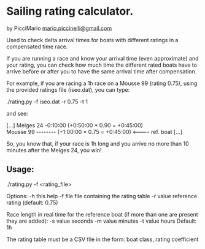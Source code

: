 # Sailing rating calculator.
by PicciMario <mario.piccinelli@gmail.com>

Used to check delta arrival times for boats with different ratings
in a compensated time race.

If you are running a race and know your arrival time (even approximate)
and your rating, you can check how much time the different rated boats
have to arrive before or after you to have the same arrival time after
compensation.

For example, if you are racing a 1h race on a Mousse 99 (rating 0.75), 
using the provided ratings file (iseo.dat), you can type:

  ./rating.py -f iseo.dat -r 0.75 -t 1

and see:

[...]
Melges 24        -0:10:00    (+0:50:00 * 0.90 = +0:45:00)  
Mousse 99        --------    (+1:00:00 * 0.75 = +0:45:00)  <---- ref. boat
[...]

So, you know that, if your race is 1h long and you arrive no more than 
10 minutes after the Melges 24, you win!

## Usage: 

  ./rating.py -f <rating_file>

Options:
-h          this help
-f file     file containing the rating table
-r value    reference rating (default: 0.75)

Race length in real time for the reference boat
(if more than one are present they are added):
-s value    seconds
-m value    minutes
-t value    hours
Default: 1h

The rating table must be a CSV file in the form:
boat class, rating coefficient
